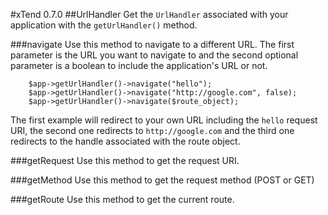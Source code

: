 #xTend 0.7.0
##UrlHandler
Get the `UrlHandler` associated with your application with the `getUrlHandler()` method.

###navigate
Use this method to navigate to a different URL. The first parameter is the URL you want to navigate to and the second optional parameter is a boolean to include the application's URL or not.
```
	$app->getUrlHandler()->navigate("hello");
	$app->getUrlHandler()->navigate("http://google.com", false);
	$app->getUrlHandler()->navigate($route_object);
```
The first example will redirect to your own URL including the `hello` request URI, the second one redirects to `http://google.com` and the third one redirects to the handle associated with the route object.

###getRequest
Use this method to get the request URI.

###getMethod
Use this method to get the request method (POST or GET)

###getRoute
Use this method to  get the current route.